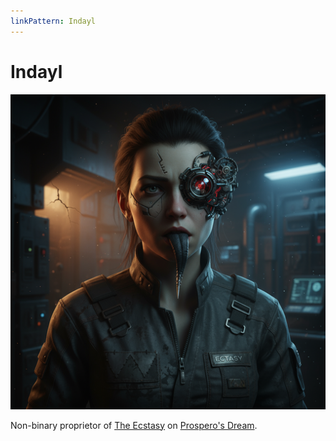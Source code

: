 ```yaml
---
linkPattern: Indayl
---
```

# Indayl

<div class="grid" markdown>

![Portrait](./indayl.png)

<div markdown>

Non-binary proprietor of [The Ecstasy](the-ecstasy.md) on [Prospero's Dream](prosperos-dream.md).

</div>
</div>
